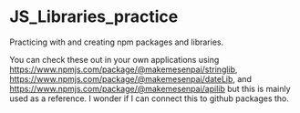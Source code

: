 # JS_Libraries_practice
Practicing with and creating npm packages and libraries.

You can check these out in your own applications using https://www.npmjs.com/package/@makemesenpai/stringlib, https://www.npmjs.com/package/@makemesenpai/dateLib, and https://www.npmjs.com/package/@makemesenpai/apilib
but this is mainly used as a reference. I wonder if I can connect this to github packages tho. 

